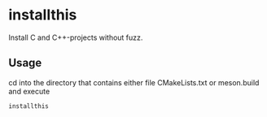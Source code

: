 # installthis

Install C and C++-projects without fuzz.

## Usage

cd into the directory that contains either file CMakeLists.txt or meson.build and execute

```
installthis
```
